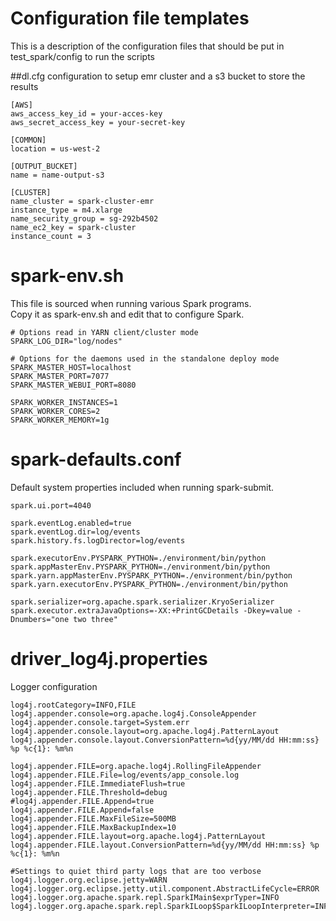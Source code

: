 # Configuration file templates
This is a description of the configuration files that
should be put in test_spark/config to run the scripts

##dl.cfg
configuration to setup emr cluster and a s3 bucket to store the results
```
[AWS]
aws_access_key_id = your-acces-key
aws_secret_access_key = your-secret-key

[COMMON]
location = us-west-2

[OUTPUT_BUCKET]
name = name-output-s3

[CLUSTER]
name_cluster = spark-cluster-emr
instance_type = m4.xlarge
name_security_group = sg-292b4502
name_ec2_key = spark-cluster
instance_count = 3
```

# spark-env.sh
This file is sourced when running various Spark programs.  
Copy it as spark-env.sh and edit that to configure Spark.
```
# Options read in YARN client/cluster mode
SPARK_LOG_DIR="log/nodes"

# Options for the daemons used in the standalone deploy mode
SPARK_MASTER_HOST=localhost
SPARK_MASTER_PORT=7077
SPARK_MASTER_WEBUI_PORT=8080

SPARK_WORKER_INSTANCES=1
SPARK_WORKER_CORES=2
SPARK_WORKER_MEMORY=1g
```

# spark-defaults.conf 
Default system properties included when running spark-submit.
```
spark.ui.port=4040

spark.eventLog.enabled=true
spark.eventLog.dir=log/events
spark.history.fs.logDirector=log/events

spark.executorEnv.PYSPARK_PYTHON=./environment/bin/python
spark.appMasterEnv.PYSPARK_PYTHON=./environment/bin/python
spark.yarn.appMasterEnv.PYSPARK_PYTHON=./environment/bin/python
spark.yarn.executorEnv.PYSPARK_PYTHON=./environment/bin/python

spark.serializer=org.apache.spark.serializer.KryoSerializer
spark.executor.extraJavaOptions=-XX:+PrintGCDetails -Dkey=value -Dnumbers="one two three"

```

# driver_log4j.properties
Logger configuration
```
log4j.rootCategory=INFO,FILE
log4j.appender.console=org.apache.log4j.ConsoleAppender
log4j.appender.console.target=System.err
log4j.appender.console.layout=org.apache.log4j.PatternLayout
log4j.appender.console.layout.ConversionPattern=%d{yy/MM/dd HH:mm:ss} %p %c{1}: %m%n

log4j.appender.FILE=org.apache.log4j.RollingFileAppender
log4j.appender.FILE.File=log/events/app_console.log
log4j.appender.FILE.ImmediateFlush=true
log4j.appender.FILE.Threshold=debug
#log4j.appender.FILE.Append=true
log4j.appender.FILE.Append=false
log4j.appender.FILE.MaxFileSize=500MB
log4j.appender.FILE.MaxBackupIndex=10
log4j.appender.FILE.layout=org.apache.log4j.PatternLayout
log4j.appender.FILE.layout.ConversionPattern=%d{yy/MM/dd HH:mm:ss} %p %c{1}: %m%n

#Settings to quiet third party logs that are too verbose
log4j.logger.org.eclipse.jetty=WARN
log4j.logger.org.eclipse.jetty.util.component.AbstractLifeCycle=ERROR
log4j.logger.org.apache.spark.repl.SparkIMain$exprTyper=INFO
log4j.logger.org.apache.spark.repl.SparkILoop$SparkILoopInterpreter=INFO
```
